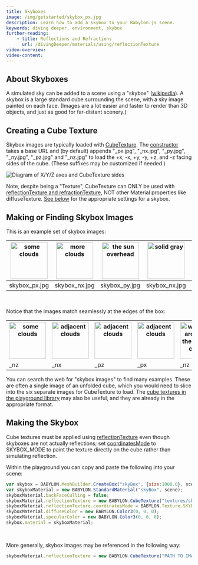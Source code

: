 ```yaml
---
title: Skyboxes
image: /img/getstarted/skybox_px.jpg
description: Learn how to add a skybox to your Babylon.js scene.
keywords: diving deeper, environment, skybox
further-reading:
    - title: Reflections and Refractions
      url: /divingDeeper/materials/using/reflectionTexture
video-overview:
video-content:
---
```


## About Skyboxes
A simulated sky can be added to a scene using a "skybox" ([wikipedia](https://en.wikipedia.org/wiki/Skybox_(video_games))). A skybox is a large standard cube surrounding the scene, with a sky image painted on each face. (Images are a lot easier and faster to render than 3D objects, and just as good for far-distant scenery.)

## Creating a Cube Texture
Skybox images are typically loaded with [CubeTexture](/typedoc/classes/babylon.cubetexture). The [constructor](/typedoc/classes/babylon.cubetexture#constructor) takes a base URL and (by default) appends "\_px.jpg", "\_nx.jpg", "\_py.jpg", "\_ny.jpg", "\_pz.jpg" and "\_nz.jpg" to load the +x, -x, +y, -y, +z, and -z facing sides of the cube. (These suffixes may be customized if needed.)

![Diagram of X/Y/Z axes and CubeTexture sides](/img/how_to/Materials/cubetexture1.png)

Note, despite being a "Texture", CubeTexture can ONLY be used with [reflectionTexture and refractionTexture](/materials/using/reflectionTexture), NOT other Material properties like diffuseTexture. [See below](#makingtheskybox) for the appropriate settings for a skybox.

## Making or Finding Skybox Images
This is an example set of skybox images:

|<img src="/img/getstarted/skybox_px.jpg" width="100" height="100" alt="some clouds"/>|<img src="/img/getstarted/skybox_nx.jpg" width="100" height="100" alt="more clouds"/>|<img src="/img/getstarted/skybox_py.jpg" width="100" height="100" alt="the sun overhead"/>|<img src="/img/getstarted/skybox_ny.jpg" width="100" height="100" alt="solid gray"/>|<img src="/img/getstarted/skybox_pz.jpg" width="100" height="100" alt="more clouds"/>|<img src="/img/getstarted/skybox_nz.jpg" width="100" height="100" alt="more clouds"/>|
|:---:|:---:|:---:|:---:|:---:|:---:|
|skybox\_px.jpg|skybox\_nx.jpg|skybox\_py.jpg|skybox\_nx.jpg|skybox\_pz.jpg|skybox\_nx.jpg|
<br/>

Notice that the images match seamlessly at the edges of the box:

<!-- use HTML to get padding-free table -->
<table style={{width: 0}}><tbody>
<tr>
  <th style={{padding: 0}}><img src="/img/getstarted/skybox_nz.jpg" width="100" height="100" alt="some clouds"/></th>
  <th style={{padding: 0}}><img src="/img/getstarted/skybox_nx.jpg" width="100" height="100" alt="adjacent clouds"/></th>
  <th style={{padding: 0}}><img src="/img/getstarted/skybox_pz.jpg" width="100" height="100" alt="adjacent clouds"/></th>
  <th style={{padding: 0}}><img src="/img/getstarted/skybox_px.jpg" width="100" height="100" alt="adjacent clouds"/></th>
  <th style={{padding: 0}}><img src="/img/getstarted/skybox_nz.jpg" width="100" height="100" alt="wrapping around to the original clouds"/></th>
</tr>
<tr>
  <td>_nz</td>
  <td>_nx</td>
  <td>_pz</td>
  <td>_px</td>
  <td>_nz (again)</td>
</tr>
</tbody></table><p/>

You can search the web for "skybox images" to find many examples. These are often a single image of an unfolded cube, which you would need to slice into the six separate images for CubeTexture to load. The [cube textures in the playground library](/toolsAndResources/assetLibraries/availableTextures#cubetextures) may also be useful, and they are already in the appropriate format.

## Making the Skybox
Cube textures must be applied using [reflectionTexture](/divingDeeper/materials/using/reflectionTexture) even though skyboxes are not actually reflections; set [coordinatesMode](/typedoc/classes/babylon.texture#coordinatesmode) to SKYBOX\_MODE to paint the texture directly on the cube rather than simulating reflection.

Within the playground you can copy and paste the following into your scene:

```javascript
var skybox = BABYLON.MeshBuilder.CreateBox("skyBox", {size:1000.0}, scene);
var skyboxMaterial = new BABYLON.StandardMaterial("skyBox", scene);
skyboxMaterial.backFaceCulling = false;
skyboxMaterial.reflectionTexture = new BABYLON.CubeTexture("textures/skybox", scene);
skyboxMaterial.reflectionTexture.coordinatesMode = BABYLON.Texture.SKYBOX_MODE;
skyboxMaterial.diffuseColor = new BABYLON.Color3(0, 0, 0);
skyboxMaterial.specularColor = new BABYLON.Color3(0, 0, 0);
skybox.material = skyboxMaterial;
```
<br/>

More generally, skybox images may be referenced in the following way:

```javascript
skyboxMaterial.reflectionTexture = new BABYLON.CubeTexture("PATH TO IMAGES FOLDER/COMMON PART OF NAMES", scene);
```
<br/>

<Playground id="#UU7RQ#1" title="Simple Skybox Example" description="Simple example of how to add a skybox to your scene." image="/img/playgroundsAndNMEs/divingDeeperEnvironmentSkybox1.jpg"/>
